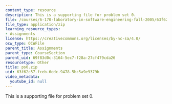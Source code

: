 ```yaml
---
content_type: resource
description: This is a supporting file for problem set 0.
file: /courses/6-170-laboratory-in-software-engineering-fall-2005/63f62c57fceb6edc94785bc5a9e9379b_ps0.zip
file_type: application/zip
learning_resource_types:
- Assignments
license: https://creativecommons.org/licenses/by-nc-sa/4.0/
ocw_type: OCWFile
parent_title: Assignments
parent_type: CourseSection
parent_uid: 69f83d0c-3164-5ec7-f28a-27cf479cda26
resourcetype: Other
title: ps0.zip
uid: 63f62c57-fceb-6edc-9478-5bc5a9e9379b
video_metadata:
  youtube_id: null
---
```

This is a supporting file for problem set 0.